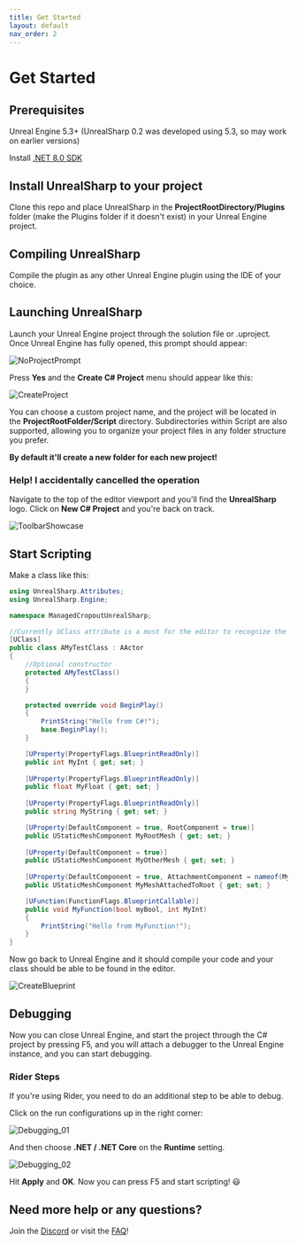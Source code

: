 ```yaml
---
title: Get Started
layout: default
nav_order: 2
---
```

# Get Started

## Prerequisites

Unreal Engine 5.3+ (UnrealSharp 0.2 was developed using 5.3, so may work on earlier versions)

Install [.NET 8.0 SDK](https://dotnet.microsoft.com/en-us/download/dotnet/8.0)

## Install UnrealSharp to your project

Clone this repo and place UnrealSharp in the **ProjectRootDirectory/Plugins** folder (make the Plugins folder if it doesn't exist) in your Unreal Engine project.

## Compiling UnrealSharp

Compile the plugin as any other Unreal Engine plugin using the IDE of your choice.

## Launching UnrealSharp

Launch your Unreal Engine project through the solution file or .uproject. Once Unreal Engine has fully opened, this prompt should appear:

![NoProjectPrompt](https://raw.githubusercontent.com/UnrealSharp/unrealsharp.github.io/main/media/get-started/NoProjectFoundPrompt.PNG)

Press **Yes** and the **Create C# Project** menu should appear like this:

![CreateProject](https://raw.githubusercontent.com/UnrealSharp/unrealsharp.github.io/main/media/get-started/CreateProjectPrompt.PNG)

You can choose a custom project name, and the project will be located in the **ProjectRootFolder/Script** directory. Subdirectories within Script are also supported, allowing you to organize your project files in any folder structure you prefer.

**By default it'll create a new folder for each new project!**

### Help! I accidentally cancelled the operation

Navigate to the top of the editor viewport and you'll find the **UnrealSharp** logo. Click on **New C# Project** and you're back on track.

![ToolbarShowcase](https://raw.githubusercontent.com/UnrealSharp/unrealsharp.github.io/main/media/get-started/ToolbarShowcase.PNG)

## Start Scripting

Make a class like this:

```c#
using UnrealSharp.Attributes;
using UnrealSharp.Engine;

namespace ManagedCropoutUnrealSharp;

//Currently UClass attribute is a must for the editor to recognize the class
[UClass]
public class AMyTestClass : AActor
{
    //Optional constructor
    protected AMyTestClass()
    {
    }

    protected override void BeginPlay()
    {
        PrintString("Hello from C#!");
        base.BeginPlay();
    }

    [UProperty(PropertyFlags.BlueprintReadOnly)]
    public int MyInt { get; set; }
    
    [UProperty(PropertyFlags.BlueprintReadOnly)]
    public float MyFloat { get; set; }
    
    [UProperty(PropertyFlags.BlueprintReadOnly)]
    public string MyString { get; set; }

    [UProperty(DefaultComponent = true, RootComponent = true)]
    public UStaticMeshComponent MyRootMesh { get; set; }
    
    [UProperty(DefaultComponent = true)]
    public UStaticMeshComponent MyOtherMesh { get; set; }
    
    [UProperty(DefaultComponent = true, AttachmentComponent = nameof(MyRootMesh))]
    public UStaticMeshComponent MyMeshAttachedToRoot { get; set; }

    [UFunction(FunctionFlags.BlueprintCallable)]
    public void MyFunction(bool myBool, int MyInt)
    {
        PrintString("Hello from MyFunction!");
    }
}
```

Now go back to Unreal Engine and it should compile your code and your class should be able to be found in the editor.

![CreateBlueprint](https://github.com/UnrealSharp/UnrealSharp/assets/101010793/d4199bc8-522d-49db-acca-8e66b7857806)

## Debugging

Now you can close Unreal Engine, and start the project through the C# project by pressing F5, and you will attach a debugger to the Unreal Engine instance, and you can start debugging.

### Rider Steps 

If you're using Rider, you need to do an additional step to be able to debug.

Click on the run configurations up in the right corner:

![Debugging_01](https://github.com/UnrealSharp/UnrealSharp/assets/101010793/d235ead9-befd-4dab-9437-fd2d02edbcd6)

And then choose **.NET / .NET Core** on the **Runtime** setting.

![Debugging_02](https://github.com/UnrealSharp/UnrealSharp/assets/101010793/e6145fbe-826c-41e2-a1f4-6d4857eba73a)

Hit **Apply** and **OK**. Now you can press F5 and start scripting! 😃

## Need more help or any questions?

Join the [Discord](https://discord.gg/UQbxHM3jgC) or visit the [FAQ](https://www.unrealsharp.com/faq.html)!






